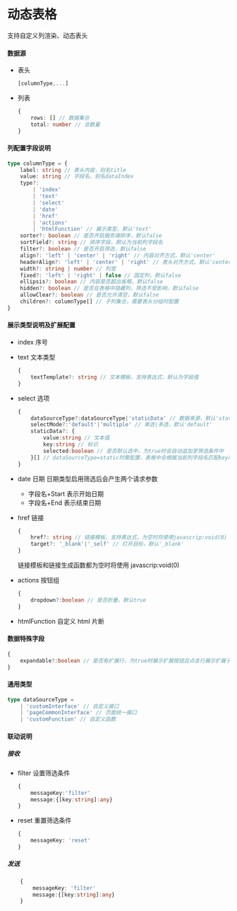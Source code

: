 # 动态表格

支持自定义列渲染、动态表头

#### 数据源

-   表头
    ```typescript
    [columnType,...]
    ```
-   列表
    ```typescript
    {
        rows: [] // 数据集合
        total: number // 总数量
    }
    ```

#### 列配置字段说明

```typescript
type columnType = {
    label: string // 表头内容，别名title
    value: string // 字段名，别名dataIndex
    type?:
        | 'index'
        | 'text'
        | 'select'
        | 'date'
        | 'href'
        | 'actions'
        | 'htmlFunction' // 展示类型，默认'text'
    sorter?: boolean // 是否开启服务端排序，默认false
    sortField?: string // 排序字段，默认为当前列字段名
    filter?: boolean // 是否开启筛选，默认false
    align?: 'left' | 'center' | 'right' // 内容对齐方式，默认'center'
    headerAlign?: 'left' | 'center' | 'right' // 表头对齐方式，默认'center'
    width?: string | number // 列宽
    fixed?: 'left' | 'right' | false // 固定列，默认false
    ellipsis?: boolean // 内容是否超出省略，默认false
    hidden?: boolean // 是否在表格中隐藏列，筛选不受影响，默认false
    allowClear?: boolean // 是否允许清空，默认false
    children?: columnType[] // 子列集合，需要表头分组时配置
}
```

#### 展示类型说明及扩展配置

-   index 序号
-   text 文本类型
    ```typescript
    {
        textTemplate?: string // 文本模板，支持表达式，默认为字段值
    }
    ```
-   select 选项
    ```typescript
    {
        dataSourceType?:dataSourceType|'staticData' // 数据来源，默认'static'
        selectMode?:'default'|'multiple' // 单选|多选，默认'default'
        staticData?: {
            value:string // 文本值
            key:string // 标识
            selected:boolean // 是否默认选中，为true时会自动追加至筛选条件中
        }[] // dataSourceType=static时需配置，表格中会根据当前列字段名匹配key取值
    }
    ```
-   date 日期
    日期类型启用筛选后会产生两个请求参数
    -   字段名+Start 表示开始日期
    -   字段名+End 表示结束日期
-   href 链接

    ```typescript
    {
        href?: string // 链接模板，支持表达式，为空时将使用javascrip:void(0)
        target?: '_blank'|'_self' // 打开目标，默认'_blank'
    }
    ```

    链接模板和链接生成函数都为空时将使用 javascrip:void(0)

-   actions 按钮组
    ```typescript
    {
        dropdown?:boolean // 是否折叠，默认true
    }
    ```
-   htmlFunction 自定义 html 片断

#### 数据特殊字段

```typescript
{
    expandable?:boolean // 是否有扩展行，为true时展示扩展按钮且点击行展示扩展子容器，默认false
}
```

#### 通用类型

```typescript
type dataSourceType =
    | 'customInterface' // 自定义接口
    | 'pageCommonInterface' // 页面统一接口
    | 'customFunction' // 自定义函数
```

#### 联动说明

##### 接收

-   filter 设置筛选条件
    ```typescript
    {
        messageKey:'filter'
        message:{[key:string]:any}
    }
    ```
-   reset 重置筛选条件
    ```typescript
    {
        messageKey: 'reset'
    }
    ```

##### 发送

```typescript
    {
        messageKey: 'filter'
        message:{[key:string]:any}
    }
```
